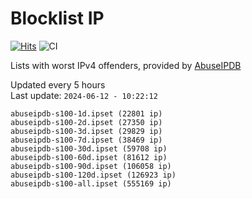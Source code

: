 # Blocklist IP

[![Hits](https://hits.seeyoufarm.com/api/count/incr/badge.svg?url=https%3A%2F%2Fgithub.com%2Fborestad%2Fblocklist-ip%2F&count_bg=%2379C83D&title_bg=%23555555&icon=&icon_color=%23E7E7E7&title=hits&edge_flat=false)](https://hits.seeyoufarm.com)  ![CI](https://img.shields.io/github/workflow/status/borestad/blocklist-ip/CI?style=flat-square)

Lists with worst IPv4 offenders, provided by [AbuseIPDB](https://www.abuseipdb.com/)

<!-- FOOTER-PLACEHOLDER -->
Updated every 5 hours<br>
Last update: `2024-06-12 - 10:22:12`
```
abuseipdb-s100-1d.ipset (22801 ip)
abuseipdb-s100-2d.ipset (27350 ip)
abuseipdb-s100-3d.ipset (29829 ip)
abuseipdb-s100-7d.ipset (38469 ip)
abuseipdb-s100-30d.ipset (59708 ip)
abuseipdb-s100-60d.ipset (81612 ip)
abuseipdb-s100-90d.ipset (106058 ip)
abuseipdb-s100-120d.ipset (126923 ip)
abuseipdb-s100-all.ipset (555169 ip)
```
